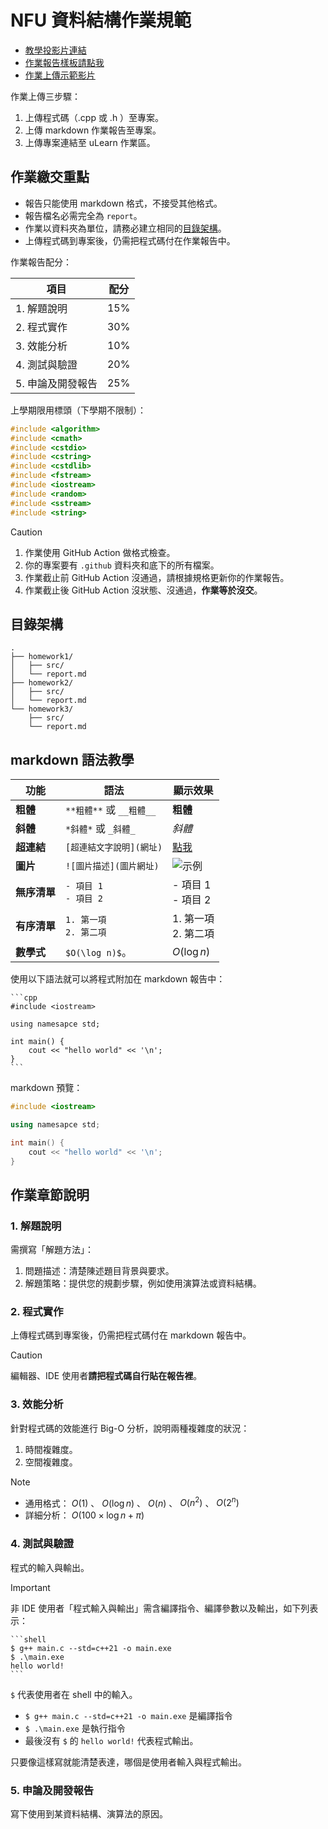 # NFU 資料結構作業規範

- [教學投影片連結](https://docs.google.com/presentation/d/1U31srG7KL6rc0ls3-XUchzfBFKQkm7f2B_Ab9VUwRks)
- [作業報告樣板請點我](https://github.com/NFU-OpenDataStructure/Homework-template)
- [作業上傳示範影片](https://youtu.be/HLy3oRm7rzw)

作業上傳三步驟：

1. 上傳程式碼（.cpp 或 .h ）至專案。
2. 上傳 markdown 作業報告至專案。
3. 上傳專案連結至 uLearn 作業區。

## 作業繳交重點

- 報告只能使用 markdown 格式，不接受其他格式。
- 報告檔名必需完全為 `report`。
- 作業以資料夾為單位，請務必建立相同的[目錄架構](#目錄架構)。
- 上傳程式碼到專案後，仍需把程式碼付在作業報告中。

作業報告配分：

| 項目              | 配分 |
|-------------------|------|
| 1. 解題說明       | 15%  |
| 2. 程式實作       | 30%  |
| 3. 效能分析       | 10%  |
| 4. 測試與驗證     | 20%  |
| 5. 申論及開發報告 | 25%  |

上學期限用標頭（下學期不限制）：

```cpp
#include <algorithm>
#include <cmath>
#include <cstdio>
#include <cstring>
#include <cstdlib>
#include <fstream>
#include <iostream>
#include <random>
#include <sstream>
#include <string>
```

> [!CAUTION]
>
> 1. 作業使用 GitHub Action 做格式檢查。
> 2. 你的專案要有 `.github` 資料夾和底下的所有檔案。
> 3. 作業截止前 GitHub Action 沒通過，請根據規格更新你的作業報告。
> 4. 作業截止後 GitHub Action 沒狀態、沒通過，**作業等於沒交**。

## 目錄架構

```plain
.
├── homework1/
│   ├── src/
│   └── report.md
├── homework2/
│   ├── src/
│   └── report.md
└── homework3/
    ├── src/
    └── report.md
```

## markdown 語法教學

| **功能**     | **語法**                      | **顯示效果**                           |
|--------------|-------------------------------|----------------------------------------|
| **粗體**     | `**粗體**` 或 `__粗體__`      | **粗體**                               |
| **斜體**     | `*斜體*` 或 `_斜體_`          | *斜體*                                 |
| **超連結**   | `[超連結文字說明](網址)` | [點我](https://example.com)            |
| **圖片**     | `![圖片描述](圖片網址)`       | ![示例](https://picsum.photos/200/300) |
| **無序清單** | `- 項目 1` <br> `- 項目 2`    | - 項目 1 <br> - 項目 2                 |
| **有序清單** | `1. 第一項` <br> `2. 第二項`  | 1. 第一項 <br> 2. 第二項               |
| **數學式**   | `$O(\log n)$`。               | $O(\log n)$                            |

使用以下語法就可以將程式附加在 markdown 報告中：

``````plain
```cpp
#include <iostream>

using namesapce std;

int main() {
    cout << "hello world" << '\n';
}
```
``````

markdown 預覽：

```cpp
#include <iostream>

using namesapce std;

int main() {
    cout << "hello world" << '\n';
}
```

## 作業章節說明

### 1. 解題說明

需撰寫「解題方法」：

1. 問題描述：清楚陳述題目背景與要求。
2. 解題策略：提供您的規劃步驟，例如使用演算法或資料結構。

### 2. 程式實作

上傳程式碼到專案後，仍需把程式碼付在 markdown 報告中。

> [!CAUTION]
> 編輯器、IDE 使用者**請把程式碼自行貼在報告裡**。

### 3. 效能分析

針對程式碼的效能進行 Big-O 分析，說明兩種複雜度的狀況：

1. 時間複雜度。
2. 空間複雜度。

> [!NOTE]  
>
> - 通用格式： $O(1)$ 、 $O(\log n)$ 、 $O(n)$ 、 $O(n^2)$ 、 $O(2^n)$
> - 詳細分析： $O(100\times \log n + \pi)$
>

### 4. 測試與驗證

程式的輸入與輸出。

> [!IMPORTANT]  
> 非 IDE 使用者「程式輸入與輸出」需含編譯指令、編譯參數以及輸出，如下列表示：
>
> ``````plain
> ```shell
> $ g++ main.c --std=c++21 -o main.exe
> $ .\main.exe
> hello world!
> ```
> ``````
>
> `$` 代表使用者在 shell 中的輸入。
>
> - `$ g++ main.c --std=c++21 -o main.exe` 是編譯指令
> - `$ .\main.exe` 是執行指令
> - 最後沒有 `$` 的 `hello world!` 代表程式輸出。
>
> 只要像這樣寫就能清楚表達，哪個是使用者輸入與程式輸出。
>

### 5. 申論及開發報告

寫下使用到某資料結構、演算法的原因。
